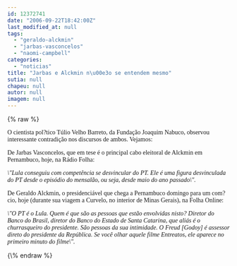 ```yaml
---
id: 12372741
date: "2006-09-22T18:42:00Z"
last_modified_at: null
tags:
  - "geraldo-alckmin"
  - "jarbas-vasconcelos"
  - "naomi-campbell"
categories:
  - "noticias"
title: "Jarbas e Alckmin n\u00e3o se entendem mesmo"
sutia: null
chapeu: null
autor: null
imagem: null
---
```

{\% raw %}
<p><P><FONT face=Verdana>O cientista pol?tico Túlio Velho Barreto, da Fundação Joaquim Nabuco, observou interessante contradição nos discursos de ambos. Vejamos:</FONT></P></p>
<p><P><FONT face=Verdana>De Jarbas Vasconcelos, que em tese é o principal cabo eleitoral de Alckmin em Pernambuco, hoje, na Rádio Folha:</FONT></P></p>
<p><P><FONT face=Verdana><EM>\"Lula conseguiu com competência se desvincular do PT. Ele é uma figura desvinculada do PT desde o episódio do mensalão, ou seja, desde maio do ano passado\". </EM></FONT></P></p>
<p><P><FONT face=Verdana>De Geraldo Alckmin, o presidenciável que chega a Pernambuco domingo para um com?cio, hoje (</FONT><FONT face=Verdana>durante sua viagem a Curvelo, no interior de Minas Gerais), na Folha Online:</P></FONT></p>
<p><P><EM><FONT face=Verdana>\"O PT é o Lula. Quem é que são as pessoas que estão envolvidas nisto? Diretor do Banco do Brasil, diretor do Banco do Estado de Santa Catarina, que aliás é o churrasqueiro do presidente. São pessoas da sua intimidade. O Freud [Godoy] é assessor direto do presidente da República. Se você olhar aquele filme Entreatos, ele aparece no primeiro minuto do filme\".</FONT><FONT face=\"Times New Roman\"></P></FONT></EM> </p>
{\% endraw %}